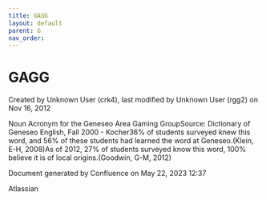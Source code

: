 ```yaml
---
title: GAGG
layout: default
parent: G
nav_order:
---
```


# GAGG

Created by  Unknown User (crk4), last modified by  Unknown User (rgg2) on Nov 16, 2012

Noun Acronym for the Geneseo Area Gaming GroupSource: Dictionary of Geneseo English, Fall 2000 - Kocher36% of students surveyed knew this word, and 56% of these students had learned the word at Geneseo.(Klein, E-H, 2008)As of 2012, 27% of students surveyed know this word, 100% believe it is of local origins.(Goodwin, G-M, 2012)

Document generated by Confluence on May 22, 2023 12:37

Atlassian
